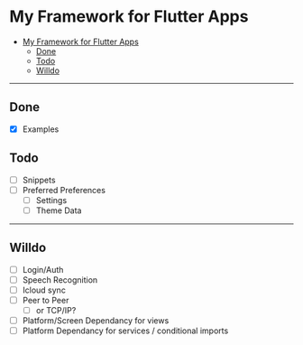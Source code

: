 # My Framework for Flutter Apps

- [My Framework for Flutter Apps](#my-framework-for-flutter-apps)
  - [Done](#done)
  - [Todo](#todo)
  - [Willdo](#willdo)

*** 

## Done

- [x] Examples

## Todo

- [ ] Snippets
- [ ] Preferred Preferences
  - [ ] Settings
  - [ ] Theme Data

***

## Willdo

- [ ] Login/Auth
- [ ] Speech Recognition
- [ ] Icloud sync
- [ ] Peer to Peer
  - [ ] or TCP/IP?
- [ ] Platform/Screen Dependancy for views
- [ ] Platform Dependancy for services / conditional imports
